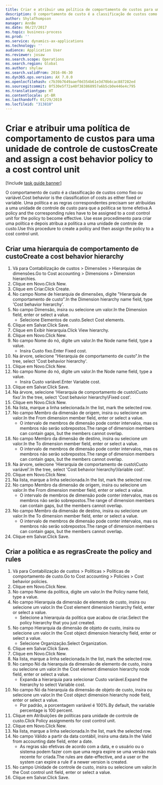 ```yaml
---
title: Criar e atribuir uma política de comportamento de custos para uma unidade de controle de custos
description: O comportamento de custo é a classificação de custos como fixo ou variável.
author: ShylaThompson
manager: AnnBe
ms.date: 06/27/2017
ms.topic: business-process
ms.prod: ''
ms.service: dynamics-ax-applications
ms.technology: ''
audience: Application User
ms.reviewer: josaw
ms.search.scope: Operations
ms.search.region: Global
ms.author: shylaw
ms.search.validFrom: 2016-06-30
ms.dyn365.ops.version: AX 7.0.0
ms.openlocfilehash: c7b39b7649aaef0d354b61e3d70b6cac887282ed
ms.sourcegitcommit: 0f530e5f72a40f383868957a6b5cb0e446e4c795
ms.translationtype: HT
ms.contentlocale: pt-BR
ms.lasthandoff: 01/29/2019
ms.locfileid: "313810"
---
```

# <a name="create-and-assign-a-cost-behavior-policy-to-a-cost-control-unit"></a><span data-ttu-id="6bdf2-103">Criar e atribuir uma política de comportamento de custos para uma unidade de controle de custos</span><span class="sxs-lookup"><span data-stu-id="6bdf2-103">Create and assign a cost behavior policy to a cost control unit</span></span>

[!include [task guide banner](../../includes/task-guide-banner.md)]

<span data-ttu-id="6bdf2-104">O comportamento de custo é a classificação de custos como fixo ou variável.</span><span class="sxs-lookup"><span data-stu-id="6bdf2-104">Cost behavior is the classification of costs as either fixed or variable.</span></span> <span data-ttu-id="6bdf2-105">Uma política e as regras correspondentes precisam ser atribuídas a uma unidade de controle de custo para que a política se torne efetiva.</span><span class="sxs-lookup"><span data-stu-id="6bdf2-105">A policy and the corresponding rules have to be assigned to a cost control unit for the policy to become effective.</span></span> <span data-ttu-id="6bdf2-106">Use esse procedimento para criar uma política e depois atribua a política a uma unidade de controle de custo.</span><span class="sxs-lookup"><span data-stu-id="6bdf2-106">Use this procedure to create a policy and then assign the policy to a cost control unit.</span></span>


## <a name="create-a-cost-behavior-hierarchy"></a><span data-ttu-id="6bdf2-107">Criar uma hierarquia de comportamento de custo</span><span class="sxs-lookup"><span data-stu-id="6bdf2-107">Create a cost behavior hierarchy</span></span>
1. <span data-ttu-id="6bdf2-108">Vá para Contabilização de custos > Dimensões > Hierarquias de dimensões.</span><span class="sxs-lookup"><span data-stu-id="6bdf2-108">Go to Cost accounting > Dimensions > Dimension hierarchies.</span></span>
2. <span data-ttu-id="6bdf2-109">Clique em Novo.</span><span class="sxs-lookup"><span data-stu-id="6bdf2-109">Click New.</span></span>
3. <span data-ttu-id="6bdf2-110">Clique em Criar.</span><span class="sxs-lookup"><span data-stu-id="6bdf2-110">Click Create.</span></span>
4. <span data-ttu-id="6bdf2-111">No campo Nome de hierarquia de dimensões, digite "Hierarquia de comportamento de custo".</span><span class="sxs-lookup"><span data-stu-id="6bdf2-111">In the Dimension hierarchy name field, type 'Cost behavior hierarchy'.</span></span>
5. <span data-ttu-id="6bdf2-112">No campo Dimensão, insira ou selecione um valor.</span><span class="sxs-lookup"><span data-stu-id="6bdf2-112">In the Dimension field, enter or select a value.</span></span>
    * <span data-ttu-id="6bdf2-113">Selecione Elementos de custo.</span><span class="sxs-lookup"><span data-stu-id="6bdf2-113">Select Cost elements.</span></span>  
6. <span data-ttu-id="6bdf2-114">Clique em Salvar.</span><span class="sxs-lookup"><span data-stu-id="6bdf2-114">Click Save.</span></span>
7. <span data-ttu-id="6bdf2-115">Clique em Exibir hierarquia.</span><span class="sxs-lookup"><span data-stu-id="6bdf2-115">Click View hierarchy.</span></span>
8. <span data-ttu-id="6bdf2-116">Clique em Novo.</span><span class="sxs-lookup"><span data-stu-id="6bdf2-116">Click New.</span></span>
9. <span data-ttu-id="6bdf2-117">No campo Nome do nó, digite um valor.</span><span class="sxs-lookup"><span data-stu-id="6bdf2-117">In the Node name field, type a value.</span></span>
    * <span data-ttu-id="6bdf2-118">Insira Custo fixo.</span><span class="sxs-lookup"><span data-stu-id="6bdf2-118">Enter Fixed cost.</span></span>  
10. <span data-ttu-id="6bdf2-119">Na árvore, selecione "Hierarquia de comportamento de custo".</span><span class="sxs-lookup"><span data-stu-id="6bdf2-119">In the tree, select 'Cost behavior hierarchy'.</span></span>
11. <span data-ttu-id="6bdf2-120">Clique em Novo.</span><span class="sxs-lookup"><span data-stu-id="6bdf2-120">Click New.</span></span>
12. <span data-ttu-id="6bdf2-121">No campo Nome do nó, digite um valor.</span><span class="sxs-lookup"><span data-stu-id="6bdf2-121">In the Node name field, type a value.</span></span>
    * <span data-ttu-id="6bdf2-122">Insira Custo variável.</span><span class="sxs-lookup"><span data-stu-id="6bdf2-122">Enter Variable cost.</span></span>  
13. <span data-ttu-id="6bdf2-123">Clique em Salvar.</span><span class="sxs-lookup"><span data-stu-id="6bdf2-123">Click Save.</span></span>
14. <span data-ttu-id="6bdf2-124">Na árvore, selecione 'Hierarquia de comportamento de custo\Custo fixo'.</span><span class="sxs-lookup"><span data-stu-id="6bdf2-124">In the tree, select 'Cost behavior hierarchy\Fixed cost'.</span></span>
15. <span data-ttu-id="6bdf2-125">Clique em Novo.</span><span class="sxs-lookup"><span data-stu-id="6bdf2-125">Click New.</span></span>
16. <span data-ttu-id="6bdf2-126">Na lista, marque a linha selecionada.</span><span class="sxs-lookup"><span data-stu-id="6bdf2-126">In the list, mark the selected row.</span></span>
17. <span data-ttu-id="6bdf2-127">No campo Membro da dimensão de origem, insira ou selecione um valor.</span><span class="sxs-lookup"><span data-stu-id="6bdf2-127">In the From dimension member field, enter or select a value.</span></span>
    * <span data-ttu-id="6bdf2-128">O intervalo de membros de dimensão pode conter intervalos, mas os membros não serão sobrepostos.</span><span class="sxs-lookup"><span data-stu-id="6bdf2-128">The range of dimension members can contain gaps, but the members cannot overlap.</span></span>  
18. <span data-ttu-id="6bdf2-129">No campo Membro da dimensão de destino, insira ou selecione um valor.</span><span class="sxs-lookup"><span data-stu-id="6bdf2-129">In the To dimension member field, enter or select a value.</span></span>
    * <span data-ttu-id="6bdf2-130">O intervalo de membros de dimensão pode conter intervalos, mas os membros não serão sobrepostos.</span><span class="sxs-lookup"><span data-stu-id="6bdf2-130">The range of dimension members can contain gaps, but the members cannot overlap.</span></span>  
19. <span data-ttu-id="6bdf2-131">Na árvore, selecione 'Hierarquia de comportamento de custo\Custo variável'.</span><span class="sxs-lookup"><span data-stu-id="6bdf2-131">In the tree, select 'Cost behavior hierarchy\Variable cost'.</span></span>
20. <span data-ttu-id="6bdf2-132">Clique em Novo.</span><span class="sxs-lookup"><span data-stu-id="6bdf2-132">Click New.</span></span>
21. <span data-ttu-id="6bdf2-133">Na lista, marque a linha selecionada.</span><span class="sxs-lookup"><span data-stu-id="6bdf2-133">In the list, mark the selected row.</span></span>
22. <span data-ttu-id="6bdf2-134">No campo Membro da dimensão de origem, insira ou selecione um valor.</span><span class="sxs-lookup"><span data-stu-id="6bdf2-134">In the From dimension member field, enter or select a value.</span></span>
    * <span data-ttu-id="6bdf2-135">O intervalo de membros de dimensão pode conter intervalos, mas os membros não serão sobrepostos.</span><span class="sxs-lookup"><span data-stu-id="6bdf2-135">The range of dimension members can contain gaps, but the members cannot overlap.</span></span>  
23. <span data-ttu-id="6bdf2-136">No campo Membro da dimensão de destino, insira ou selecione um valor.</span><span class="sxs-lookup"><span data-stu-id="6bdf2-136">In the To dimension member field, enter or select a value.</span></span>
    * <span data-ttu-id="6bdf2-137">O intervalo de membros de dimensão pode conter intervalos, mas os membros não serão sobrepostos.</span><span class="sxs-lookup"><span data-stu-id="6bdf2-137">The range of dimension members can contain gaps, but the members cannot overlap.</span></span>  
24. <span data-ttu-id="6bdf2-138">Clique em Salvar.</span><span class="sxs-lookup"><span data-stu-id="6bdf2-138">Click Save.</span></span>

## <a name="create-the-policy-and-rules"></a><span data-ttu-id="6bdf2-139">Criar a política e as regras</span><span class="sxs-lookup"><span data-stu-id="6bdf2-139">Create the policy and rules</span></span>
1. <span data-ttu-id="6bdf2-140">Vá para Contabilização de custos > Políticas > Políticas de comportamento de custo.</span><span class="sxs-lookup"><span data-stu-id="6bdf2-140">Go to Cost accounting > Policies > Cost behavior policies.</span></span>
2. <span data-ttu-id="6bdf2-141">Clique em Novo.</span><span class="sxs-lookup"><span data-stu-id="6bdf2-141">Click New.</span></span>
3. <span data-ttu-id="6bdf2-142">No campo Nome da política, digite um valor.</span><span class="sxs-lookup"><span data-stu-id="6bdf2-142">In the Policy name field, type a value.</span></span>
4. <span data-ttu-id="6bdf2-143">No campo Hierarquia da dimensão de elemento de custo, insira ou selecione um valor.</span><span class="sxs-lookup"><span data-stu-id="6bdf2-143">In the Cost element dimension hierarchy field, enter or select a value.</span></span>
    * <span data-ttu-id="6bdf2-144">Selecione a hierarquia da política que acabou de criar.</span><span class="sxs-lookup"><span data-stu-id="6bdf2-144">Select the policy hierarchy that you just created.</span></span>  
5. <span data-ttu-id="6bdf2-145">No campo Hierarquia da dimensão de objeto de custo, insira ou selecione um valor.</span><span class="sxs-lookup"><span data-stu-id="6bdf2-145">In the Cost object dimension hierarchy field, enter or select a value.</span></span>
    * <span data-ttu-id="6bdf2-146">Selecione Organização.</span><span class="sxs-lookup"><span data-stu-id="6bdf2-146">Select Organization.</span></span>  
6. <span data-ttu-id="6bdf2-147">Clique em Salvar.</span><span class="sxs-lookup"><span data-stu-id="6bdf2-147">Click Save.</span></span>
7. <span data-ttu-id="6bdf2-148">Clique em Novo.</span><span class="sxs-lookup"><span data-stu-id="6bdf2-148">Click New.</span></span>
8. <span data-ttu-id="6bdf2-149">Na lista, marque a linha selecionada.</span><span class="sxs-lookup"><span data-stu-id="6bdf2-149">In the list, mark the selected row.</span></span>
9. <span data-ttu-id="6bdf2-150">No campo Nó da hierarquia da dimensão de elemento de custo, insira ou selecione um valor.</span><span class="sxs-lookup"><span data-stu-id="6bdf2-150">In the Cost element dimension hierarchy node field, enter or select a value.</span></span>
    * <span data-ttu-id="6bdf2-151">Expanda a hierarquia para selecionar Custo variável.</span><span class="sxs-lookup"><span data-stu-id="6bdf2-151">Expand the hierarchy to select Variable cost.</span></span>  
10. <span data-ttu-id="6bdf2-152">No campo Nó da hierarquia da dimensão de objeto de custo, insira ou selecione um valor.</span><span class="sxs-lookup"><span data-stu-id="6bdf2-152">In the Cost object dimension hierarchy node field, enter or select a value.</span></span>
    * <span data-ttu-id="6bdf2-153">Por padrão, a porcentagem variável é 100%.</span><span class="sxs-lookup"><span data-stu-id="6bdf2-153">By default, the variable percentage is 100 percent.</span></span>  
11. <span data-ttu-id="6bdf2-154">Clique em Atribuições de políticas para unidade de controle de custo.</span><span class="sxs-lookup"><span data-stu-id="6bdf2-154">Click Policy assignments for cost control unit.</span></span>
12. <span data-ttu-id="6bdf2-155">Clique em Novo.</span><span class="sxs-lookup"><span data-stu-id="6bdf2-155">Click New.</span></span>
13. <span data-ttu-id="6bdf2-156">Na lista, marque a linha selecionada.</span><span class="sxs-lookup"><span data-stu-id="6bdf2-156">In the list, mark the selected row.</span></span>
14. <span data-ttu-id="6bdf2-157">No campo Válido a partir da data contábil, insira uma data.</span><span class="sxs-lookup"><span data-stu-id="6bdf2-157">In the Valid from accounting date field, enter a date.</span></span>
    * <span data-ttu-id="6bdf2-158">As regras são efetivas de acordo com a data, e o usuário ou o sistema podem fazer com que uma regra expire se uma versão mais recente for criada.</span><span class="sxs-lookup"><span data-stu-id="6bdf2-158">The rules are date-effective, and a user or the system can expire a rule if a newer version is created.</span></span>  
15. <span data-ttu-id="6bdf2-159">No campo Unidade de controle de custo, insira ou selecione um valor.</span><span class="sxs-lookup"><span data-stu-id="6bdf2-159">In the Cost control unit field, enter or select a value.</span></span>
16. <span data-ttu-id="6bdf2-160">Clique em Salvar.</span><span class="sxs-lookup"><span data-stu-id="6bdf2-160">Click Save.</span></span>

